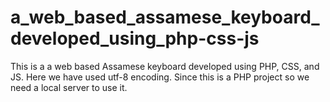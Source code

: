 # a_web_based_assamese_keyboard_developed_using_php-css-js
This is a a web based Assamese keyboard developed using PHP, CSS, and JS. Here we have used utf-8 encoding. Since this is a PHP project so we need a local server to use it. 
